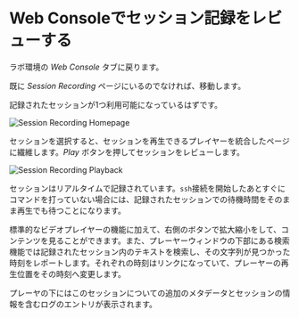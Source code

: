 # Web Consoleでセッション記録をレビューする

ラボ環境の *Web Console* タブに戻ります。

既に *Session Recording* ページにいるのでなければ、移動します。

記録されたセッションが1つ利用可能になっているはずです。

![Session Recording Homepage](/smcbrien/scenarios/session-recording-tlog/assets/recorded-session.png)

セッションを選択すると、セッションを再生できるプレイヤーを統合したページに繊維します。*Play* ボタンを押してセッションをレビューします。

![Session Recording Playback](/smcbrien/scenarios/session-recording-tlog/assets/recorded-session-playback.png)

セッションはリアルタイムで記録されています。`ssh`接続を開始したあとすぐにコマンドを打っていない場合には、記録されたセッションでの待機時間をそのまま再生でも待つことになります。

標準的なビデオプレイヤーの機能に加えて、右側のボタンで拡大縮小をして、コンテンツを見ることができます。また、プレーヤーウィンドウの下部にある検索機能では記録されたセッション内のテキストを検索し、その文字列が見つかった時刻をレポートします。それぞれの時刻はリンクになっていて、プレーヤーの再生位置をその時刻へ変更します。

プレーヤの下にはこのセッションについての追加のメタデータとセッションの情報を含むログのエントリが表示されます。
